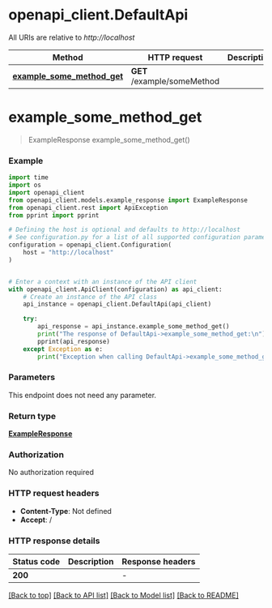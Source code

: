 # openapi_client.DefaultApi

All URIs are relative to *http://localhost*

Method | HTTP request | Description
------------- | ------------- | -------------
[**example_some_method_get**](DefaultApi.md#example_some_method_get) | **GET** /example/someMethod | 


# **example_some_method_get**
> ExampleResponse example_some_method_get()





### Example

```python
import time
import os
import openapi_client
from openapi_client.models.example_response import ExampleResponse
from openapi_client.rest import ApiException
from pprint import pprint

# Defining the host is optional and defaults to http://localhost
# See configuration.py for a list of all supported configuration parameters.
configuration = openapi_client.Configuration(
    host = "http://localhost"
)


# Enter a context with an instance of the API client
with openapi_client.ApiClient(configuration) as api_client:
    # Create an instance of the API class
    api_instance = openapi_client.DefaultApi(api_client)

    try:
        api_response = api_instance.example_some_method_get()
        print("The response of DefaultApi->example_some_method_get:\n")
        pprint(api_response)
    except Exception as e:
        print("Exception when calling DefaultApi->example_some_method_get: %s\n" % e)
```


### Parameters
This endpoint does not need any parameter.

### Return type

[**ExampleResponse**](ExampleResponse.md)

### Authorization

No authorization required

### HTTP request headers

 - **Content-Type**: Not defined
 - **Accept**: /

### HTTP response details
| Status code | Description | Response headers |
|-------------|-------------|------------------|
**200** |  |  -  |

[[Back to top]](#) [[Back to API list]](../README.md#documentation-for-api-endpoints) [[Back to Model list]](../README.md#documentation-for-models) [[Back to README]](../README.md)

